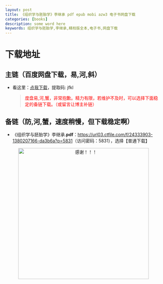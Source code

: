 ```yaml
---
layout: post
title: 《组织学与胚胎学》李继承 pdf epub mobi azw3 电子书网盘下载
categories: [books]
description: some word here
keywords: 组织学与胚胎学,李继承,精校版全本,电子书,网盘下载
---
```


# 下载地址

## 主链（百度网盘下载，易,河,斜）

- 看这里：[点我下载](https://pan.baidu.com/s/1iMXUbSbtZQZjDcqDmnWUyw?pwd=jfkl)，提取码: jfkl

  > <p style="color:red" >度盘易,河,蟹，非常抱歉。精力有限，若维护不及时，可以选择下面稳定的备链下载。（或留言让博主补链）</p>

## 备链（防,河,蟹，速度稍慢，但下载稳定啊）

- 《组织学与胚胎学》李继承.**pdf**：<https://url03.ctfile.com/f/24333903-1380207166-da3b6a?p=5831>（访问密码：5831），选择【普通下载】

<div align="center"><img src="https://pic.imgdb.cn/item/661246bf68eb935713c7f81c.gif" alt="感谢！！！" width="420px" height="auto"/></div>
